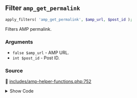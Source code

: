 ## Filter `amp_get_permalink`

```php
apply_filters( 'amp_get_permalink', $amp_url, $post_id );
```

Filters AMP permalink.

### Arguments

* `false $amp_url` - AMP URL.
* `int $post_id` - Post ID.

### Source

:link: [includes/amp-helper-functions.php:752](/includes/amp-helper-functions.php#L752)

<details>
<summary>Show Code</summary>

```php
return apply_filters( 'amp_get_permalink', $amp_url, $post_id );
```

</details>
